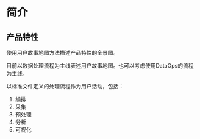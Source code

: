 # 简介

## 产品特性

使用用户故事地图方法描述产品特性的全景图。

目前以数据处理流程为主线表述用户故事地图。也可以考虑使用DataOps的流程为主线。

以标准文件定义的处理流程作为用户活动，包括：

1. 编排
2. 采集
3. 预处理
4. 分析
5. 可视化
